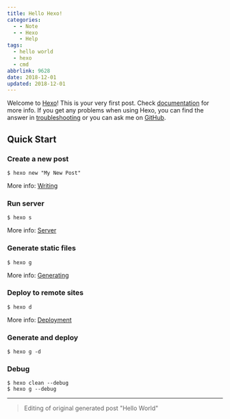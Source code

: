 ```yaml
---
title: Hello Hexo!
categories:
  - - Note
  - - Hexo
    - Help
tags:
  - hello world
  - hexo
  - cmd
abbrlink: 9628
date: 2018-12-01
updated: 2018-12-01
---
```


Welcome to [Hexo](https://hexo.io/)! This is your very first post. Check [documentation](https://hexo.io/docs/) for more info. If you get any problems when using Hexo, you can find the answer in [troubleshooting](https://hexo.io/docs/troubleshooting.html) or you can ask me on [GitHub](https://github.com/hexojs/hexo/issues).
<!-- more -->

## Quick Start

### Create a new post

``` 
$ hexo new "My New Post"
```

More info: [Writing](https://hexo.io/docs/writing.html)

### Run server

``` 
$ hexo s
```

More info: [Server](https://hexo.io/docs/server.html)

### Generate static files

``` 
$ hexo g
```

More info: [Generating](https://hexo.io/docs/generating.html)

### Deploy to remote sites

``` 
$ hexo d
```

More info: [Deployment](https://hexo.io/docs/deployment.html)

### Generate and deploy

``` 
$ hexo g -d
```

### Debug

``` 
$ hexo clean --debug
$ hexo g --debug
```

---
> Editing of original generated post "Hello World"
